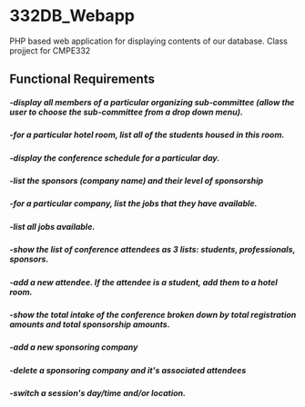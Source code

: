 # 332DB_Webapp
PHP based web application for displaying contents of our database. Class projject for CMPE332

## Functional Requirements

##### -display all members of a particular organizing sub-committee  (allow the user to choose the sub-committee from a drop down menu).
##### -for a particular hotel room, list all of the students housed in this room.
##### -display the conference schedule for a particular day.
##### -list the sponsors (company name) and their level of sponsorship
##### -for a particular company, list the jobs that they have available.
##### -list all jobs available.
##### -show the list of conference attendees as 3 lists: students, professionals, sponsors.
##### -add a new attendee.  If the attendee is a student, add them to a hotel room. 
##### -show the total intake of the conference broken down by total registration amounts and total sponsorship amounts.
##### -add a new sponsoring company
##### -delete a sponsoring company and it's associated attendees
##### -switch a session's day/time and/or location.
